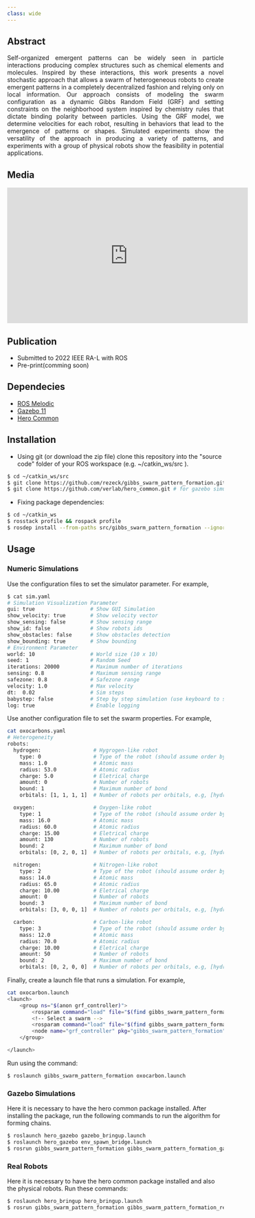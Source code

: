 ```yaml
---
class: wide
---
```


<!-- # Chemistry-Inspired Pattern Formation with Robotic Swarms -->
<!-- Dynamic Gibbs random field applied to swarm morphogenesis abstracting chemical binding mechanism. -->

## Abstract
<p align="justify">Self-organized emergent patterns can be widely seen in particle interactions producing complex structures such as chemical elements and molecules. Inspired by these interactions, this work presents a novel stochastic approach that allows a swarm of heterogeneous robots to create emergent patterns in a completely decentralized fashion and relying only on local information. Our approach consists of modeling the swarm configuration as a dynamic Gibbs Random Field (GRF) and setting constraints on the neighborhood system inspired by chemistry rules that dictate binding polarity between particles. Using the GRF model, we determine velocities for each robot, resulting in behaviors that lead to the emergence of patterns or shapes. Simulated experiments show the versatility of the approach in producing a variety of patterns, and experiments with a group of physical robots show the feasibility in potential applications.</p>

## Media

<div class="video-container">
<iframe width="560" height="315" src="https://www.youtube.com/embed/y7ls4djT3W4" title="YouTube video player" frameborder="0" allow="accelerometer; autoplay; clipboard-write; encrypted-media; gyroscope; picture-in-picture" allowfullscreen></iframe>
  </div>

## Publication
- Submitted to 2022 IEEE RA-L with ROS
- Pre-print(comming soon)

## Dependecies

- [ROS Melodic](http://wiki.ros.org/melodic/Installation)
- [Gazebo 11](http://gazebosim.org/download)
- [Hero Common](https://github.com/verlab/hero_common)

## Installation

-   Using git (or download the zip file) clone this repository into the "source code" folder of your ROS workspace (e.g. ~/catkin_ws/src ).

```sh
$ cd ~/catkin_ws/src
$ git clone https://github.com/rezeck/gibbs_swarm_pattern_formation.git
$ git clone https://github.com/verlab/hero_common.git # for gazebo simulations and real robots
```

-   Fixing package dependencies:

```sh
$ cd ~/catkin_ws
$ rosstack profile && rospack profile
$ rosdep install --from-paths src/gibbs_swarm_pattern_formation --ignore-src -r -y
```

## Usage
### Numeric Simulations
Use the configuration files to set the simulator parameter. For example,
```sh
$ cat sim.yaml
# Simulation Visualization Parameter
gui: true                  # Show GUI Simulation
show_velocity: true        # Show velocity vector
show_sensing: false        # Show sensing range
show_id: false             # Show robots ids
show_obstacles: false      # Show obstacles detection
show_bounding: true        # Show bounding
# Environment Parameter
world: 10                  # World size (10 x 10)
seed: 1                    # Random Seed
iterations: 20000          # Maximum number of iterations
sensing: 0.8               # Maximum sensing range
safezone: 0.8              # Safezone range
velocity: 1.0              # Max velocity
dt:  0.02                  # Sim steps
babystep: false            # Step by step simulation (use keyboard to step the simulation)
log: true                  # Enable logging
```

Use another configuration file to set the swarm properties. For example,
```sh
cat oxocarbons.yaml
# Heterogeneity
robots:
  hydrogen:                 # Hygrogen-like robot
    type: 0                 # Type of the robot (should assume order by charge)
    mass: 1.0               # Atomic mass
    radius: 53.0            # Atomic radius
    charge: 5.0             # Eletrical charge
    amount: 0               # Number of robots
    bound: 1                # Maximum number of bond
    orbitals: [1, 1, 1, 1]  # Number of robots per orbitals, e.g, [hydrogen, oxygen, nitrogen, carbon] *order by type

  oxygen:                   # Oxygen-like robot
    type: 1                 # Type of the robot (should assume order by charge)
    mass: 16.0              # Atomic mass
    radius: 60.0            # Atomic radius
    charge: 15.00           # Eletrical charge
    amount: 130             # Number of robots
    bound: 2                # Maximum number of bond
    orbitals: [0, 2, 0, 1]  # Number of robots per orbitals, e.g, [hydrogen, oxygen, nitrogen, carbon] *order by type

  nitrogen:                 # Nitrogen-like robot
    type: 2                 # Type of the robot (should assume order by charge)
    mass: 14.0              # Atomic mass
    radius: 65.0            # Atomic radius
    charge: 10.00           # Eletrical charge
    amount: 0               # Number of robots
    bound: 3                # Maximum number of bond
    orbitals: [3, 0, 0, 1]  # Number of robots per orbitals, e.g, [hydrogen, oxygen, nitrogen, carbon] *order by type

  carbon:                   # Carbon-like robot
    type: 3                 # Type of the robot (should assume order by charge)
    mass: 12.0              # Atomic mass
    radius: 70.0            # Atomic radius
    charge: 10.00           # Eletrical charge
    amount: 50              # Number of robots
    bound: 2                # Maximum number of bond
    orbitals: [0, 2, 0, 0]  # Number of robots per orbitals, e.g, [hydrogen, oxygen, nitrogen, carbon] *order by type
```

Finally, create a launch file that runs a simulation. For example,
```sh
cat oxocarbon.launch
<launch>
    <group ns="$(anon grf_controller)">
        <rosparam command="load" file="$(find gibbs_swarm_pattern_formation)/config/sim.yaml" />
        <!-- Select a swarm -->
        <rosparam command="load" file="$(find gibbs_swarm_pattern_formation)/config/oxocarbon.yaml" />
        <node name="grf_controller" pkg="gibbs_swarm_pattern_formation" type="gibbs_swarm_pattern_formation_node" output="screen" required="true"></node>
    </group>

</launch>   
```

Run using the command:
```sh
$ roslaunch gibbs_swarm_pattern_formation oxocarbon.launch
```

### Gazebo Simulations
Here it is necessary to have the hero common package installed. 
After installing the package, run the following commands to run the algorithm for forming chains.
```sh
$ roslaunch hero_gazebo gazebo_bringup.launch
$ roslaunch hero_gazebo env_spawn_bridge.launch
$ rosrun gibbs_swarm_pattern_formation gibbs_swarm_pattern_formation_gazebo
```

### Real Robots
Here it is necessary to have the hero common package installed and also the physical robots. 
Run these commands:
```sh
$ roslaunch hero_bringup hero_bringup.launch
$ rosrun gibbs_swarm_pattern_formation gibbs_swarm_pattern_formation_real
```
